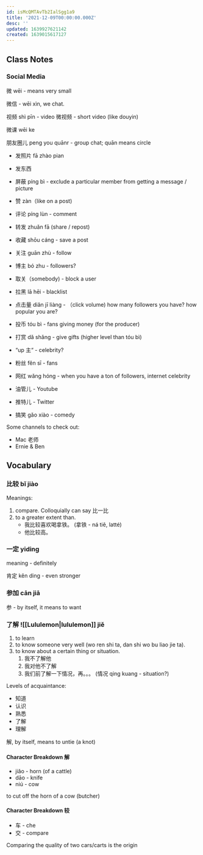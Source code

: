 ```yaml
---
id: isMcQMTAvTb2IalSgg1a9
title: '2021-12-09T00:00:00.000Z'
desc: ''
updated: 1639927621142
created: 1639015617127
---
```


## Class Notes

### Social Media

微 wēi - means very small

微信 - wēi xìn, we chat.

视频 shì pīn - video
微视频 - short video (like douyin)

微课 wēi ke

朋友圈儿 peng you quānr - group chat; quān means circle

- 发照片 fā zhào pian
- 发东西
- 屏蔽 píng bì - exclude a particular member from getting a message / picture


- 赞 zàn（like on a post)
- 评论 píng lùn - comment 
- 转发 zhuǎn fā (share / repost)
- 收藏 shōu cáng - save a post
- 关注 guān zhù - follow
- 博主 bó zhu - followers?
- 取关（somebody) - block a user
- 拉黑 lā hēi - blacklist
- 点击量 diǎn jī liàng - （click volume) how many followers you have? how popular you are? 
- 投币 tóu bì - fans giving money (for the producer)
- 打赏 dǎ shǎng - give gifts (higher level than tóu bì)
- “up 主“ - celebrity?
- 粉丝 fěn sī - fans
- 网红 wǎng hóng - when you have a ton of followers, internet celebrity


- 油管儿 - Youtube
- 推特儿 - Twitter

- 搞笑 gǎo xiào - comedy

Some channels to check out:
- Mac 老师
- Ernie & Ben

## Vocabulary

### 比较 bǐ jiào

Meanings:
1. compare. Colloquially can say 比一比
1. to a greater extent than.  
    - 我比较喜欢喝拿铁。 (拿铁 - ná tiě, latté)
    - 他比较高。

### 一定 yiding

meaning - definitely 

肯定 kěn ding - even stronger

### 参加 cān jiā

参 - by itself, it means to want

### 了解 ![[Lululemon|lululemon]] jiě
1. to learn
1. to know someone very well (wo ren shi ta, dan shi wo bu liao jie ta).
1. to know about a certain thing or situation.
    1. 我不了解他
    1. 我对他不了解
    1. 我们前了解一下情况，再。。。 (情况 qing kuang - situation?)

Levels of acquaintance:
- 知道
- 认识
- 熟悉
- 了解 
- 理解

解, by itself, means to untie (a knot)

#### Character Breakdown 解
- jiǎo - horn (of a cattle)
- dāo - knife
- niú - cow

to cut off the horn of a cow (butcher)

#### Character Breakdown 较
- 车 - che
- 交 - compare

Comparing the quality of two cars/carts is the origin

